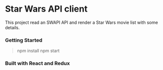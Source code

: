 # Star Wars API client

This project read an SWAPI API and render a Star Wars movie list with some details.

### Getting Started

> npm install
> npm start


### Built with React and Redux